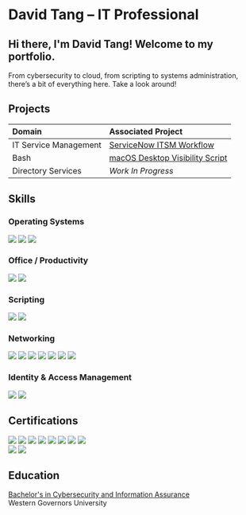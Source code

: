# David Tang – IT Professional

## Hi there, I'm David Tang! Welcome to my portfolio.
From cybersecurity to cloud, from scripting to systems administration, there’s a bit of everything here. Take a look around!

## Projects

| Domain | Associated Project |
| :--- | :--- |
| IT Service Management | <a href="https://github.com/davidt404/ServiceNow-ITSM-Workflow/">ServiceNow ITSM Workflow</a>|
| Bash | <a href="https://github.com/davidt404/macos-desktop-visibility/">macOS Desktop Visibility Script</a>|
| Directory Services | _Work In Progress_ |

## Skills

### Operating Systems
<div>
    <img src="https://img.shields.io/badge/-Windows-0078D6?&style=for-the-badge&logo=windows&logoColor=white" />
    <img src="https://img.shields.io/badge/-macOS-000000?&style=for-the-badge&logo=apple&logoColor=white" />
    <img src="https://img.shields.io/badge/-Linux-FCC624?&style=for-the-badge&logo=linux&logoColor=black" />
</div>

### Office / Productivity
<div>
    <img src="https://img.shields.io/badge/-Microsoft%20365-0078D4?&style=for-the-badge&logo=microsoft&logoColor=white" />
	<img src="https://img.shields.io/badge/-Google%20Workspace-EA4335?&style=for-the-badge&logo=googleworkspace&logoColor=white" />
</div>

### Scripting
<div>
    <img src="https://img.shields.io/badge/-PowerShell-0078D4?&style=for-the-badge&logo=powershell&logoColor=white" />
    <img src="https://img.shields.io/badge/-Bash-FCC624?&style=for-the-badge&logo=gnubash&logoColor=black" />
</div>

### Networking
<div>
    <img src="https://img.shields.io/badge/-TCP%2FIP-005F73?&style=for-the-badge&logo=cisco&logoColor=white" />
    <img src="https://img.shields.io/badge/-DNS-005F73?&style=for-the-badge&logo=cloudflare&logoColor=white" />
    <img src="https://img.shields.io/badge/-DHCP-005F73?&style=for-the-badge&logo=network&logoColor=white" />
    <img src="https://img.shields.io/badge/-VLANs-005F73?&style=for-the-badge&logo=cisco&logoColor=white" />
    <img src="https://img.shields.io/badge/-VPN-005F73?&style=for-the-badge&logo=protonvpn&logoColor=white" />
    <img src="https://img.shields.io/badge/-Routing-005F73?&style=for-the-badge&logo=cisco&logoColor=white" />
    <img src="https://img.shields.io/badge/-Firewalls-005F73?&style=for-the-badge&logo=fortinet&logoColor=white" />
</div>

### Identity & Access Management
<div>
	<img src="https://img.shields.io/badge/-AWS%20IAM-E86A00?&style=for-the-badge&logo=amazonaws&logoColor=black" />
    <img src="https://img.shields.io/badge/-Entra%20ID%20(Azure%20AD)-0078D4?&style=for-the-badge&logo=microsoftazure&logoColor=white" />
</div>

## Certifications
<div>
<img src="https://img.shields.io/badge/-PenTest%2B-EA1E25?&style=for-the-badge&logoColor=white" />
<img src="https://img.shields.io/badge/-CySA%2B-EA1E25?&style=for-the-badge&logoColor=white" />
<img src="https://img.shields.io/badge/-Security%2B-EA1E25?&style=for-the-badge&logoColor=white" />
<img src="https://img.shields.io/badge/-Network%2B-EA1E25?&style=for-the-badge&logoColor=white" />
<img src="https://img.shields.io/badge/-A%2B-EA1E25?&style=for-the-badge&logoColor=white" />
<img src="https://img.shields.io/badge/-ITIL%204-6C3483?&style=for-the-badge&logo=axelos&logoColor=white" />
<img src="https://img.shields.io/badge/-MS--900-0078D4?&style=for-the-badge&logo=microsoft&logoColor=white" />
<img src="https://img.shields.io/badge/-LPI%20Linux%20Essentials-FCC624?&style=for-the-badge&logo=linux&logoColor=black" />
<br>
<img src="https://img.shields.io/badge/-AZ--104%20(In%20Progress)-0078D4?&style=for-the-badge&logo=microsoftazure&logoColor=white" />
<img src="https://img.shields.io/badge/-AZ--305%20(In%20Progress)-0078D4?&style=for-the-badge&logo=microsoftazure&logoColor=white" />
</div>

## Education
<div>
  <a href="https://www.wgu.edu/online-it-degrees/cybersecurity-information-assurance-bachelors-program.html">Bachelor's in Cybersecurity and Information Assurance</a><br>
	Western Governors University</p>
</div>

